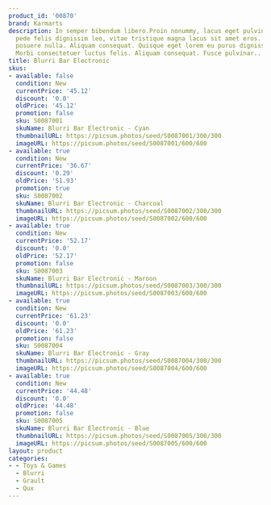 ```yaml
---
product_id: '00870'
brand: Karmarts
description: In semper bibendum libero.Proin nonummy, lacus eget pulvinar lacinia,
  pede felis dignissim leo, vitae tristique magna lacus sit amet eros. Nulla dignissim
  posuere nulla. Aliquam consequat. Quisque eget lorem eu purus dignissim ultricies.
  Morbi consectetuer luctus felis. Aliquam consequat. Fusce pulvinar..
title: Blurri Bar Electronic
skus:
- available: false
  condition: New
  currentPrice: '45.12'
  discount: '0.0'
  oldPrice: '45.12'
  promotion: false
  sku: S0087001
  skuName: Blurri Bar Electronic - Cyan
  thumbnailURL: https://picsum.photos/seed/S0087001/300/300
  imageURL: https://picsum.photos/seed/S0087001/600/600
- available: true
  condition: New
  currentPrice: '36.67'
  discount: '0.29'
  oldPrice: '51.93'
  promotion: true
  sku: S0087002
  skuName: Blurri Bar Electronic - Charcoal
  thumbnailURL: https://picsum.photos/seed/S0087002/300/300
  imageURL: https://picsum.photos/seed/S0087002/600/600
- available: true
  condition: New
  currentPrice: '52.17'
  discount: '0.0'
  oldPrice: '52.17'
  promotion: false
  sku: S0087003
  skuName: Blurri Bar Electronic - Maroon
  thumbnailURL: https://picsum.photos/seed/S0087003/300/300
  imageURL: https://picsum.photos/seed/S0087003/600/600
- available: true
  condition: New
  currentPrice: '61.23'
  discount: '0.0'
  oldPrice: '61.23'
  promotion: false
  sku: S0087004
  skuName: Blurri Bar Electronic - Gray
  thumbnailURL: https://picsum.photos/seed/S0087004/300/300
  imageURL: https://picsum.photos/seed/S0087004/600/600
- available: true
  condition: New
  currentPrice: '44.48'
  discount: '0.0'
  oldPrice: '44.48'
  promotion: false
  sku: S0087005
  skuName: Blurri Bar Electronic - Blue
  thumbnailURL: https://picsum.photos/seed/S0087005/300/300
  imageURL: https://picsum.photos/seed/S0087005/600/600
layout: product
categories:
- - Toys & Games
  - Blurri
  - Grault
  - Qux
---
```


